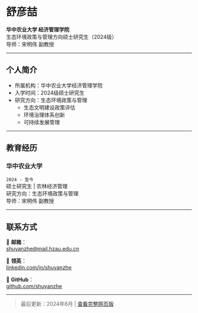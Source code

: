 # 舒彦喆

**华中农业大学 经济管理学院**  
生态环境政策与管理方向硕士研究生（2024级）  
导师：宋明伟 副教授  

---

## 个人简介

- 所属机构：华中农业大学经济管理学院
- 入学时间：2024级硕士研究生
- 研究方向：生态环境政策与管理
  - 生态文明建设政策评估
  - 环境治理体系创新
  - 可持续发展管理

---

## 教育经历

### 华中农业大学
`2024 - 至今`  
硕士研究生 | 农林经济管理  
研究方向：生态环境政策与管理  
导师：宋明伟 副教授

---

## 联系方式

📧 **邮箱**：  
[shuyanzhe@mail.hzau.edu.cn](mailto:shuyanzhe@mail.hzau.edu.cn)

💼 **领英**：  
[linkedin.com/in/shuyanzhe](https://linkedin.com/in/shuyanzhe)

🐙 **GitHub**：  
[github.com/shuyanzhe](https://github.com/shuyanzhe)

---

> 最后更新：2024年6月 | [查看完整网页版](#)
